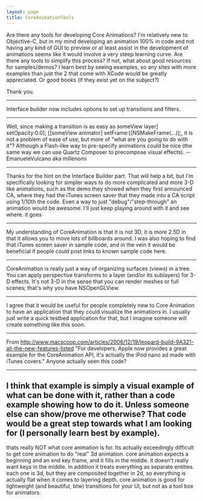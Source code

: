 ```yaml
---
layout: page
title: CoreAnimationTools
---
```




Are there any tools for developing Core Animations?  I'm relatively new to Objective-C, but in my mind developing an animation 100% in code and not having any kind of GUI to preview or at least assist in the development of animations seems like it would involve a very steep learning curve.  Are there any tools to simplify this process?  If not, what about good resources for samples/demos?  I learn best by seeing examples, so any sites with more examples than just the 2 that come with XCode would be greatly appreciated.  Or good books (if they exist yet on the subject?)

Thank you.

----

Interface builder now includes options to set up transitions and filters.

----

Well, since making a transition is as easy as someView layer] setOpacity:0.0]; [[someView animator] setFrame:[[NSMakeFrame(...)];, it is not a problem of ease of use, but more of "what are you going to do with it"?
Although a Flash-like way to pre-specify animations could be nice (the same way we can use Quartz Composer to precompose visual effects). -- EmanueleVulcano aka millenomi

----

Thanks for the hint on the Interface Builder part.  That will help a bit, but I'm specifically looking for simpler ways to do more complicated and more 3-D like animations, such as the demo they showed when they first announced CA, where they had the iTunes screen saver that they made into a CA script using 1/10th the code.  Even a way to just "debug"/"step-through" an animation would be awesome.  I'll just keep playing around with it and see where. it goes

----
My understanding of CoreAnimation is that it is not 3D, it is more 2.5D in that it allows you to move lots of billboards around. I was also hoping to find that iTunes screen saver in sample code, and in the vein it would be beneficial if people could post links to known sample code here.

----
CoreAnimation is really just a way of organizing surfaces (views) in a tree.  You can apply perspective transforms to a layer (and/or its sublayers) for 3-D effects.  It's not 3-D in the sense that you can render meshes or full scenes; that's why you have NSOpenGLView.

----
I agree that it would be useful for people completely new to Core Animation to have an application that they could visualize the animations in. I usually just write a quick testbed application for that, but I imagine someone will create something like this soon.

----
From http://www.macscoop.com/articles/2006/12/19/leopard-build-9A321-all-the-new-features-listed  "For developers, Apple now provides a great example for the CoreAnimation API, it's actually the iPod nano ad made with iTunes covers."  Anyone actually seen this code?

----
I think that example is simply a visual example of what can be done with it, rather than a code example showing how to do it.  Unless someone else can show/prove me otherwise?  That code would be a great step towards what I am looking for (I personally learn best by example).
----

thats really NOT what core animation is for. Its actually exceedingly difficult to get core animation to do "real" 3d animation. core animation expects a beginning and an end key frame, and it fills in the middle. it doesn't really want keys in the middle. In addition it treats everything as separate entities. each one is 3d, but they are composited together in 2d, so everything is actually flat when it comes to layering depth. core animation is good for lightweight (and beautiful, btw) transitions for your UI, but not as a tool box for animators.

